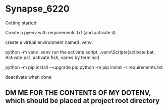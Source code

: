 # Synapse_6220

Getting started

Create a pyenv with requirements.txt (and activate it)

create a virtual environment named .venv:

python -m venv .venv
run the activate script
.\.venv\Scripts\{activate.bat, Activate.ps1, activate.fish, varies by terminal}

python -m pip install --upgrade pip
python -m pip install -r requirements.txt

deactivate when done


## DM ME FOR THE CONTENTS OF MY DOTENV, which should be placed at project root directory